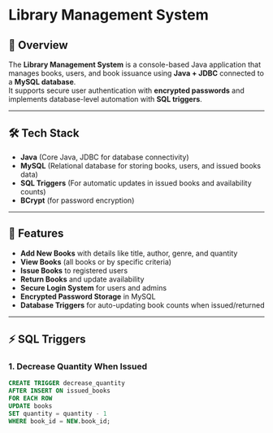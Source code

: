 # Library Management System

## 📌 Overview
The **Library Management System** is a console-based Java application that manages books, users, and book issuance using **Java + JDBC** connected to a **MySQL database**.  
It supports secure user authentication with **encrypted passwords** and implements database-level automation with **SQL triggers**.

---

## 🛠 Tech Stack
- **Java** (Core Java, JDBC for database connectivity)
- **MySQL** (Relational database for storing books, users, and issued books data)
- **SQL Triggers** (For automatic updates in issued books and availability counts)
- **BCrypt** (for password encryption)

---

## 🎯 Features
- **Add New Books** with details like title, author, genre, and quantity
- **View Books** (all books or by specific criteria)
- **Issue Books** to registered users
- **Return Books** and update availability
- **Secure Login System** for users and admins
- **Encrypted Password Storage** in MySQL
- **Database Triggers** for auto-updating book counts when issued/returned

---

## ⚡ SQL Triggers

### 1. **Decrease Quantity When Issued**
```sql
CREATE TRIGGER decrease_quantity
AFTER INSERT ON issued_books
FOR EACH ROW
UPDATE books
SET quantity = quantity - 1
WHERE book_id = NEW.book_id;
